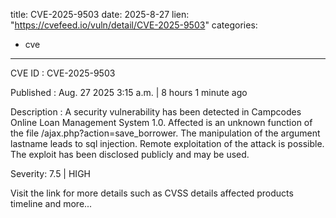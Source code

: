  
title: CVE-2025-9503
date: 2025-8-27
lien: "https://cvefeed.io/vuln/detail/CVE-2025-9503"
categories:
  - cve
---

CVE ID : CVE-2025-9503

Published :  Aug. 27
2025
3:15 a.m. | 8 hours
1 minute ago

Description : A security vulnerability has been detected in Campcodes Online Loan Management System 1.0. Affected is an unknown function of the file /ajax.php?action=save_borrower. The manipulation of the argument lastname leads to sql injection. Remote exploitation of the attack is possible. The exploit has been disclosed publicly and may be used.

Severity: 7.5 | HIGH

Visit the link for more details
such as CVSS details
affected products
timeline
and more...

